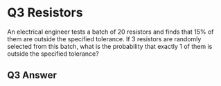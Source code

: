 # Q3 Resistors

An electrical engineer tests a batch of 20 resistors and finds that 15% of them are outside the specified tolerance. If 3 resistors are randomly selected from this batch, what is the probability that exactly 1 of them is outside the specified tolerance?

## Q3 Answer

